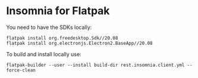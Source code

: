 # Insomnia for Flatpak

You need to have the SDKs locally:

    flatpak install org.freedesktop.Sdk//20.08
    flatpak install org.electronjs.Electron2.BaseApp//20.08

To build and install locally use:

    flatpak-builder --user --install build-dir rest.insomnia.client.yml --force-clean
